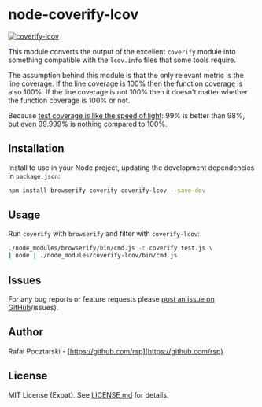 node-coverify-lcov
==================
[![coverify-lcov](https://nodei.co/npm/coverify-lcov.png?compact=true)](https://www.npmjs.com/package/coverify-lcov)

This module converts the output of the excellent `coverify` module into something compatible with the `lcov.info` files that some tools require.

The assumption behind this module is that the only relevant metric is the line coverage. If the line coverage is 100% then the function coverage is also 100%. If the line coverage is not 100% then it doesn't matter whether the function coverage is 100% or not.

Because [test coverage is like the speed of light](https://twitter.com/pocztarski/status/783066202549682177): 99% is better than 98%, but even 99.999% is nothing compared to 100%.

Installation
------------
Install to use in your Node project, updating the development dependencies in `package.json`:
```sh
npm install browserify coverify coverify-lcov --save-dev
```

Usage
-----
Run `coverify` with `browserify` and filter with `coverify-lcov`:
```sh
./node_modules/browserify/bin/cmd.js -t coverify test.js \
| node | ./node_modules/coverify-lcov/bin/cmd.js
```

Issues
------
For any bug reports or feature requests please
[post an issue on GitHub](https://github.com/rsp/node-coverify-lcov)/issues).

Author
------
Rafał Pocztarski - [https://github.com/rsp](https://github.com/rsp)

License
-------
MIT License (Expat). See [LICENSE.md](LICENSE.md) for details.
